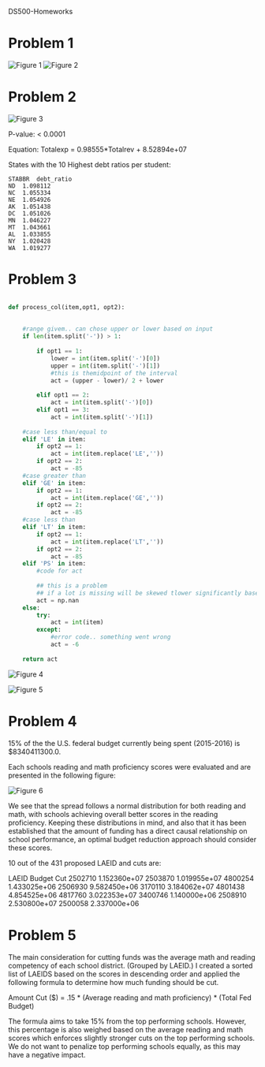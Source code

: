 DS500-Homeworks
# Problem 1

![Figure 1](/figures/total_rev_by_state.png)
![Figure 2](/figures/total_fedrev_by_state.png)

# Problem 2

![Figure 3](/figures/rev_vs_expenditures.png)

P-value: 
< 0.0001

Equation: 
Totalexp = 0.98555*Totalrev + 8.52894e+07

States with the 10 Highest debt ratios per student:
```
STABBR	debt_ratio
ND	1.098112
NC	1.055334
NE	1.054926
AK	1.051438
DC	1.051026
MN	1.046227
MT	1.043661
AL	1.033855
NY	1.020428
WA	1.019277
```
# Problem 3

```python

def process_col(item,opt1, opt2):
    
    
    #range givem.. can chose upper or lower based on input
    if len(item.split('-')) > 1:
        
        if opt1 == 1:
            lower = int(item.split('-')[0])
            upper = int(item.split('-')[1])
            #this is themidpoint of the interval
            act = (upper - lower)/ 2 + lower
        
        elif opt1 == 2:
            act = int(item.split('-')[0])
        elif opt1 == 3:
            act = int(item.split('-')[1])
    
    #case less than/equal to
    elif 'LE' in item:
        if opt2 == 1:
            act = int(item.replace('LE',''))
        if opt2 == 2:
            act = -85
    #case greater than
    elif 'GE' in item:
        if opt2 == 1:
            act = int(item.replace('GE',''))
        if opt2 == 2:
            act = -85
    #case less than
    elif 'LT' in item:
        if opt2 == 1:
            act = int(item.replace('LT',''))
        if opt2 == 2:
            act = -85
    elif 'PS' in item:
        #code for act
        
        ## this is a problem
        ## if a lot is missing will be skewed tlower significantly based on missingness 
        act = np.nan
    else:
        try:
            act = int(item)
        except: 
            #error code.. something went wrong
            act = -6
            
    return act     
```
![Figure 4](/figures/math_competancy_by_state.png)

![Figure 5](/figures/reading_competancy_by_state.png)

# Problem 4

15% of the the U.S. federal budget currently being spent (2015-2016) is $8340411300.0.

Each schools reading and math proficiency scores were evaluated and are presented in the following figure:

![Figure 6](/figures/dist_plot_math_read.png)

We see that the spread follows a normal distribution for both reading and math, with schools achieving overall better scores in the reading proficiency. Keeping these distributions in mind, and also that it has been established that the amount of funding has a direct causal relationship on school performance, an optimal budget reduction approach should consider these scores.

10 out of the 431 proposed LAEID and cuts are:

LAEID	Budget Cut
2502710	1.152360e+07
2503870	1.019955e+07
4800254	1.433025e+06
2506930	9.582450e+06
3170110	3.184062e+07
4801438	4.854525e+06
4817760	3.022353e+07
3400746	1.140000e+06
2508910	2.530800e+07
2500058	2.337000e+06

# Problem 5

The main consideration for cutting funds was the average math and reading competency of each school district. (Grouped by LAEID.) I created a sorted list of LAEIDS based on the scores in descending order and applied the following formula to determine how much funding should be cut.

Amount Cut ($) = .15 * (Average reading and math proficiency) * (Total Fed Budget)

The formula aims to take 15% from the top performing schools. However, this percentage is also weighed based on the average reading and math scores which enforces slightly stronger cuts on the top performing schools. We do not want to penalize top performing schools equally, as this may have a negative impact. 






